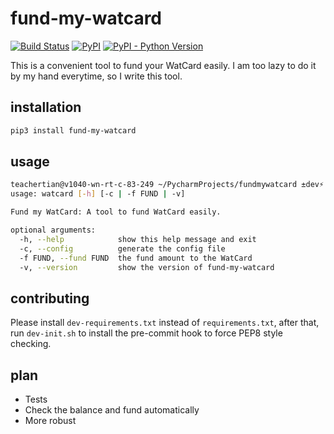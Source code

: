 # fund-my-watcard

[![Build Status](https://travis-ci.org/xingweitian/fund-my-watcard.svg?branch=master)](https://travis-ci.org/xingweitian/fund-my-watcard)
[![PyPI](https://img.shields.io/pypi/v/fund-my-watcard.svg)](https://pypi.org/project/fund-my-watcard)
[![PyPI - Python Version](https://img.shields.io/pypi/pyversions/fund-my-watcard.svg)](https://pypi.org/project/fund-my-watcard)

This is a convenient tool to fund your WatCard easily. I am too lazy to do it by my hand everytime, so I write this tool.

## installation

```bash
pip3 install fund-my-watcard
```

## usage

```bash
teachertian@v1040-wn-rt-c-83-249 ~/PycharmProjects/fundmywatcard ±dev⚡ » watcard
usage: watcard [-h] [-c | -f FUND | -v]

Fund my WatCard: A tool to fund WatCard easily.

optional arguments:
  -h, --help            show this help message and exit
  -c, --config          generate the config file
  -f FUND, --fund FUND  the fund amount to the WatCard
  -v, --version         show the version of fund-my-watcard

```

## contributing

Please install `dev-requirements.txt` instead of `requirements.txt`, after that, run `dev-init.sh` to install the pre-commit hook to force PEP8 style checking.

## plan

- Tests
- Check the balance and fund automatically
- More robust
